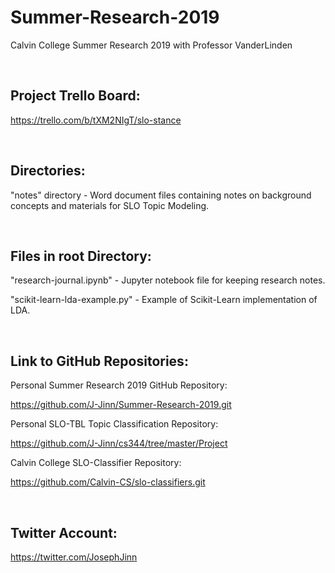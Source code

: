 # Summer-Research-2019
Calvin College Summer Research 2019 with Professor VanderLinden

&nbsp;

## Project Trello Board:

https://trello.com/b/tXM2NIgT/slo-stance

&nbsp;

## Directories:

"notes" directory - Word document files containing notes on background concepts and materials for SLO Topic Modeling.

&nbsp;

## Files in root Directory:

"research-journal.ipynb" - Jupyter notebook file for keeping research notes.

"scikit-learn-lda-example.py" - Example of Scikit-Learn implementation of LDA.

&nbsp;

## Link to GitHub Repositories:

Personal Summer Research 2019 GitHub Repository:

https://github.com/J-Jinn/Summer-Research-2019.git

Personal SLO-TBL Topic Classification Repository:

https://github.com/J-Jinn/cs344/tree/master/Project

Calvin College SLO-Classifier Repository:

https://github.com/Calvin-CS/slo-classifiers.git

&nbsp;

## Twitter Account:

https://twitter.com/JosephJinn

&nbsp;
